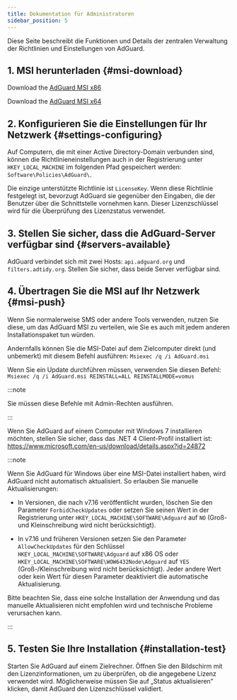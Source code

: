 ```yaml
---
title: Dokumentation für Administratoren
sidebar_position: 5
---
```


Diese Seite beschreibt die Funktionen und Details der zentralen Verwaltung der Richtlinien und Einstellungen von AdGuard.

## 1. MSI herunterladen {#msi-download}

Download the [AdGuard MSI x86](https://static.adguard.com/windows/setup86.msi)

Download the [AdGuard MSI x64](https://static.adguard.com/windows/setup64.msi)

## 2. Konfigurieren Sie die Einstellungen für Ihr Netzwerk {#settings-configuring}

Auf Computern, die mit einer Active Directory-Domain verbunden sind, können die Richtlinieneinstellungen auch in der Registrierung unter `HKEY_LOCAL_MACHINE` im folgenden Pfad gespeichert werden: `Software\Policies\AdGuard\`.

Die einzige unterstützte Richtlinie ist `LicenseKey`. Wenn diese Richtlinie festgelegt ist, bevorzugt AdGuard sie gegenüber den Eingaben, die der Benutzer über die Schnittstelle vornehmen kann. Dieser Lizenzschlüssel wird für die Überprüfung des Lizenzstatus verwendet.

## 3. Stellen Sie sicher, dass die AdGuard-Server verfügbar sind {#servers-available}

AdGuard verbindet sich mit zwei Hosts: `api.adguard.org` und `filters.adtidy.org`. Stellen Sie sicher, dass beide Server verfügbar sind.

## 4. Übertragen Sie die MSI auf Ihr Netzwerk {#msi-push}

Wenn Sie normalerweise SMS oder andere Tools verwenden, nutzen Sie diese, um das AdGuard MSI zu verteilen, wie Sie es auch mit jedem anderen Installationspaket tun würden.

Andernfalls können Sie die MSI-Datei auf dem Zielcomputer direkt (und unbemerkt) mit diesem Befehl ausführen: `Msiexec /q /i AdGuard.msi`

Wenn Sie ein Update durchführen müssen, verwenden Sie diesen Befehl: `Msiexec /q /i AdGuard.msi REINSTALL=ALL REINSTALLMODE=vomus`

:::note

Sie müssen diese Befehle mit Admin-Rechten ausführen.

:::

Wenn Sie AdGuard auf einem Computer mit Windows 7 installieren möchten, stellen Sie sicher, dass das .NET 4 Client-Profil installiert ist: https://www.microsoft.com/en-us/download/details.aspx?id=24872

:::note

Wenn Sie AdGuard für Windows über eine MSI-Datei installiert haben, wird AdGuard nicht automatisch aktualisiert. So erlauben Sie manuelle Aktualisierungen:

- In Versionen, die nach v7.16 veröffentlicht wurden, löschen Sie den Parameter `ForbidCheckUpdates` oder setzen Sie seinen Wert in der Registrierung unter `HKEY_LOCAL_MACHINE\SOFTWARE\Adguard` auf `NO` (Groß- und Kleinschreibung wird nicht berücksichtigt).

- In v7.16 und früheren Versionen setzen Sie den Parameter `AllowCheckUpdates` für den Schlüssel `HKEY_LOCAL_MACHINE\SOFTWARE\Adguard` auf x86 OS oder `HKEY_LOCAL_MACHINE\SOFTWARE\WOW6432Node\Adguard` auf `YES` (Groß-/Kleinschreibung wird nicht berücksichtigt). Jeder andere Wert oder kein Wert für diesen Parameter deaktiviert die automatische Aktualisierung.

Bitte beachten Sie, dass eine solche Installation der Anwendung und das manuelle Aktualisieren nicht empfohlen wird und technische Probleme verursachen kann.

:::

## 5. Testen Sie Ihre Installation {#installation-test}

Starten Sie AdGuard auf einem Zielrechner. Öffnen Sie den Bildschirm mit den Lizenzinformationen, um zu überprüfen, ob die angegebene Lizenz verwendet wird. Möglicherweise müssen Sie auf „Status aktualisieren” klicken, damit AdGuard den Lizenzschlüssel validiert.
